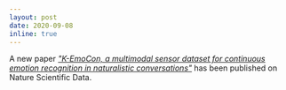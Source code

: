 ```yaml
---
layout: post
date: 2020-09-08
inline: true
---
```


A new paper [*"K-EmoCon, a multimodal sensor dataset for continuous emotion recognition in naturalistic conversations"*](https://www.nature.com/articles/s41597-020-00630-y) has been published on Nature Scientific Data.
